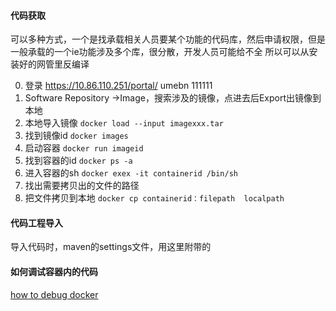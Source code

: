 #### 代码获取
可以多种方式，一个是找承载相关人员要某个功能的代码库，然后申请权限，但是一般承载的一个ie功能涉及多个库，很分散，开发人员可能给不全
所以可以从安装好的网管里反编译

0. 登录 https://10.86.110.251/portal/  umebn 111111
0. Software Repository ->Image，搜索涉及的镜像，点进去后Export出镜像到本地
0. 本地导入镜像
` docker load --input imagexxx.tar `
0. 找到镜像id
` docker images `
0. 启动容器
` docker run imageid `
0. 找到容器的id
` docker ps -a `
0. 进入容器的sh
` docker exex -it containerid /bin/sh `
0. 找出需要拷贝出的文件的路径
0. 把文件拷贝到本地 ` docker cp containerid：filepath  localpath `

#### 代码工程导入
导入代码时，maven的settings文件，用这里附带的

#### 如何调试容器内的代码
[how to debug docker](HowToDebugDocker.md)

